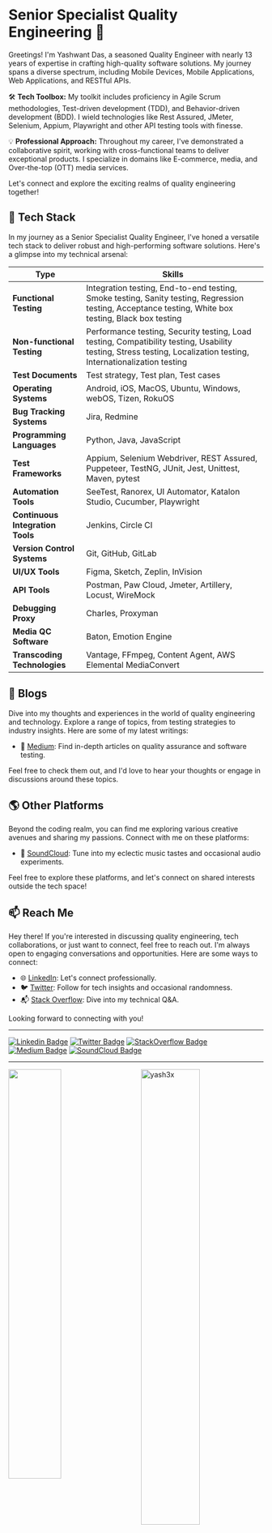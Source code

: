 # Senior Specialist Quality Engineering 🚀

Greetings! I'm Yashwant Das, a seasoned Quality Engineer with nearly 13 years of expertise in crafting high-quality software solutions. My journey spans a diverse spectrum, including Mobile Devices, Mobile Applications, Web Applications, and RESTful APIs.

🛠️ **Tech Toolbox:** My toolkit includes proficiency in Agile Scrum methodologies, Test-driven development (TDD), and Behavior-driven development (BDD). I wield technologies like Rest Assured, JMeter, Selenium, Appium, Playwright and other API testing tools with finesse.

💡 **Professional Approach:** Throughout my career, I've demonstrated a collaborative spirit, working with cross-functional teams to deliver exceptional products. I specialize in domains like E-commerce, media, and Over-the-top (OTT) media services.

Let's connect and explore the exciting realms of quality engineering together!

## 🧪 Tech Stack

In my journey as a Senior Specialist Quality Engineer, I've honed a versatile tech stack to deliver robust and high-performing software solutions. Here's a glimpse into my technical arsenal:

| **Type**                 | **Skills**                                                                                                     |
| ------------------------ | --------------------------------------------------------------------------------------------------------------- |
| **Functional Testing**   | Integration testing, End-to-end testing, Smoke testing, Sanity testing, Regression testing, Acceptance testing, White box testing, Black box testing |
| **Non-functional Testing**| Performance testing, Security testing, Load testing, Compatibility testing, Usability testing, Stress testing, Localization testing, Internationalization testing |
| **Test Documents**        | Test strategy, Test plan, Test cases                                                                             |
| **Operating Systems**    | Android, iOS, MacOS, Ubuntu, Windows, webOS, Tizen, RokuOS                                                        |
| **Bug Tracking Systems**  | Jira, Redmine                                                                                                   |
| **Programming Languages**| Python, Java, JavaScript                                                                                        |
| **Test Frameworks**      | Appium, Selenium Webdriver, REST Assured, Puppeteer, TestNG, JUnit, Jest, Unittest, Maven, pytest                                   |
| **Automation Tools**     | SeeTest, Ranorex, UI Automator, Katalon Studio, Cucumber, Playwright                                                            |
| **Continuous Integration Tools** | Jenkins, Circle CI                                                                                           |
| **Version Control Systems**| Git, GitHub, GitLab                                                                                             |
| **UI/UX Tools**          | Figma, Sketch, Zeplin, InVision                                                                                        |
| **API Tools**            | Postman, Paw Cloud, Jmeter, Artillery, Locust, WireMock                                                           |
| **Debugging Proxy**      | Charles, Proxyman                                                                                              |
| **Media QC Software**    | Baton, Emotion Engine                                                                                           |
| **Transcoding Technologies**| Vantage, FFmpeg, Content Agent, AWS Elemental MediaConvert                                                        |

## 📝 Blogs

Dive into my thoughts and experiences in the world of quality engineering and technology. Explore a range of topics, from testing strategies to industry insights. Here are some of my latest writings:

- 📖 [Medium](https://medium.com/@yashwant-das/): Find in-depth articles on quality assurance and software testing.

Feel free to check them out, and I'd love to hear your thoughts or engage in discussions around these topics.

## 🌎 Other Platforms

Beyond the coding realm, you can find me exploring various creative avenues and sharing my passions. Connect with me on these platforms:

- 🎵 [SoundCloud](https://soundcloud.com/yash3x): Tune into my eclectic music tastes and occasional audio experiments.

Feel free to explore these platforms, and let's connect on shared interests outside the tech space!

## 📫 Reach Me

Hey there! If you're interested in discussing quality engineering, tech collaborations, or just want to connect, feel free to reach out. I'm always open to engaging conversations and opportunities. Here are some ways to connect:

- 🌐 [LinkedIn](https://www.linkedin.com/in/yashwant-das/): Let's connect professionally.
- 🐦 [Twitter](https://twitter.com/yash3x): Follow for tech insights and occasional randomness.
- 📬 [Stack Overflow](https://stackoverflow.com/users/6400953/yash): Dive into my technical Q&A.

Looking forward to connecting with you!

---

[![Linkedin Badge](https://img.shields.io/badge/LinkedIn-0077B5?style=for-the-badge&logo=linkedin&logoColor=white)](https://www.linkedin.com/in/yashwant-das/)
[![Twitter Badge](https://img.shields.io/badge/Twitter-1DA1F2?style=for-the-badge&logo=twitter&logoColor=white)](https://twitter.com/yash3x) 
[![StackOverflow Badge](https://img.shields.io/badge/Stack%20Overflow-F58025?style=for-the-badge&logo=Stack%20Overflow&logoColor=white)](https://stackoverflow.com/users/6400953/yash)
[![Medium Badge](https://img.shields.io/badge/Medium-12100E?style=for-the-badge&logo=medium&logoColor=white)](https://medium.com/@yashwant-das/)
[![SoundCloud Badge](https://img.shields.io/badge/SoundCloud-FF3300?style=for-the-badge&logo=soundcloud&logoColor=white)](https://soundcloud.com/yash3x)

---

<img align='left' width=45.5% src="https://github-readme-stats.vercel.app/api?username=yashwant-das&show_icons=true">
<img align="right" width=48% src="https://github-readme-streak-stats.herokuapp.com/?user=yashwant-das&" alt="yash3x" /></p>
